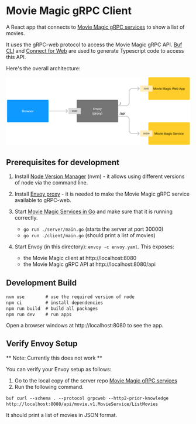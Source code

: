 # Movie Magic gRPC Client

A React app that connects to
[Movie Magic gRPC services](https://github.com/nareshbhatia/movie-magic-services-go)
to show a list of movies.

It uses the gRPC-web protocol to access the Movie Magic gRPC API.
[Buf CLI](https://buf.build/docs) and
[Connect for Web](https://connectrpc.com/docs/web/getting-started) are used to
generate Typescript code to access this API.

Here's the overall architecture:

![gRPC-web Setup](assets/grpc-web-setup.png)

## Prerequisites for development

1. Install [Node Version Manager](https://github.com/nvm-sh/nvm) (nvm) - it
   allows using different versions of node via the command line.
2. Install
   [Envoy proxy](https://www.envoyproxy.io/docs/envoy/latest/start/install) - it
   is needed to make the Movie Magic gRPC service available to gRPC-web.
3. Start
   [Movie Magic Services in Go](https://github.com/nareshbhatia/movie-magic-services-go)
   and make sure that it is running correctly.

   - `go run ./server/main.go` (starts the server at port 30000)
   - `go run ./client/main.go` (should print a list of movies)

4. Start Envoy (in this directory): `envoy -c envoy.yaml`. This exposes:
   - the Movie Magic client at http://localhost:8080
   - the Movie Magic gRPC API at http://localhost:8080/api

## Development Build

```shell
nvm use        # use the required version of node
npm ci         # install dependencies
npm run build  # build all packages
npm run dev    # run apps
```

Open a browser windows at http://localhost:8080 to see the app.

## Verify Envoy Setup

** Note: Currently this does not work **

You can verify your Envoy setup as follows:

1. Go to the local copy of the server repo
   [Movie Magic gRPC services](https://github.com/nareshbhatia/movie-magic-services-go)
2. Run the following command.

```shell
buf curl --schema . --protocol grpcweb --http2-prior-knowledge http://localhost:8080/api/movie.v1.MovieService/ListMovies
```

It should print a list of movies in JSON format.
